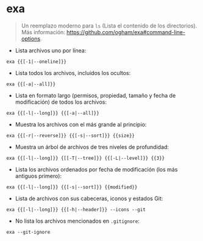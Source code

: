 # exa

> Un reemplazo moderno para `ls` (Lista el contenido de los directorios).
> Más información: <https://github.com/ogham/exa#command-line-options>.

- Lista archivos uno por línea:

`exa {{[-1|--oneline]}}`

- Lista todos los archivos, incluidos los ocultos:

`exa {{[-a|--all]}}`

- Lista en formato largo (permisos, propiedad, tamaño y fecha de modificación) de todos los archivos:

`exa {{[-l|--long]}} {{[-a|--all]}}`

- Muestra los archivos con el más grande al principio:

`exa {{[-r|--reverse]}} {{[-s|--sort]}} {{size}}`

- Muestra un árbol de archivos de tres niveles de profundidad:

`exa {{[-l|--long]}} {[[-T|--tree]}} {{[-L|--level]}} {{3}}`

- Lista los archivos ordenados por fecha de modificación (los más antiguos primero):

`exa {{[-l|--long]}} {{[-s|--sort]}} {{modified}}`

- Lista de archivos con sus cabeceras, iconos y estados Git:

`exa {{[-l|--long]}} {{[-h|--header]}} --icons --git`

- No lista los archivos mencionados en `.gitignore`:

`exa --git-ignore`
